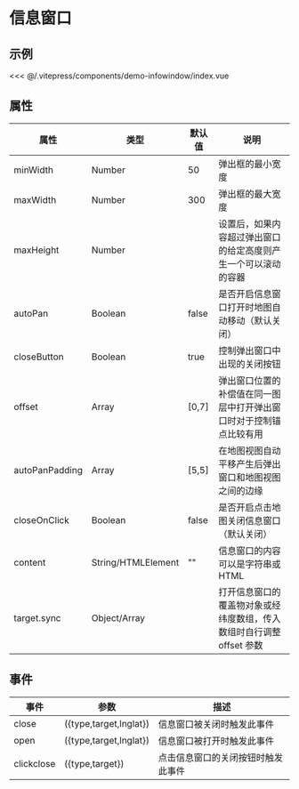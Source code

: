# 信息窗口

## 示例

<demo-infowindow></demo-infowindow>

<code-details>
<<< @/.vitepress/components/demo-infowindow/index.vue
</code-details>

## 属性

| 属性           | 类型               | 默认值 | 说明                                                                 |
| -------------- | ------------------ | ------ | -------------------------------------------------------------------- |
| minWidth       | Number             | 50     | 弹出框的最小宽度                                                     |
| maxWidth       | Number             | 300    | 弹出框的最大宽度                                                     |
| maxHeight      | Number             |        | 设置后，如果内容超过弹出窗口的给定高度则产生一个可以滚动的容器       |
| autoPan        | Boolean            | false  | 是否开启信息窗口打开时地图自动移动（默认关闭）                       |
| closeButton    | Boolean            | true   | 控制弹出窗口中出现的关闭按钮                                         |
| offset         | Array              | [0,7]  | 弹出窗口位置的补偿值在同一图层中打开弹出窗口时对于控制锚点比较有用   |
| autoPanPadding | Array              | [5,5]  | 在地图视图自动平移产生后弹出窗口和地图视图之间的边缘                 |
| closeOnClick   | Boolean            | false  | 是否开启点击地图关闭信息窗口（默认关闭）                             |
| content        | String/HTMLElement | ""     | 信息窗口的内容可以是字符串或 HTML                                    |
| target.sync    | Object/Array       |        | 打开信息窗口的覆盖物对象或经纬度数组，传入数组时自行调整 offset 参数 |

## 事件

| 事件       | 参数                   | 描述                               |
| ---------- | ---------------------- | ---------------------------------- |
| close      | ({type,target,lnglat}) | 信息窗口被关闭时触发此事件         |
| open       | ({type,target,lnglat}) | 信息窗口被打开时触发此事件         |
| clickclose | ({type,target})        | 点击信息窗口的关闭按钮时触发此事件 |
